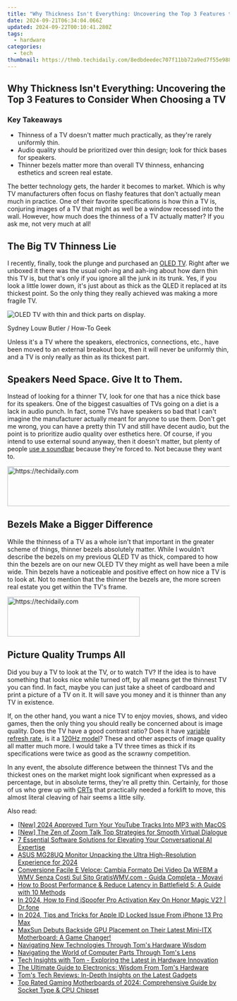 ```yaml
---
title: "Why Thickness Isn't Everything: Uncovering the Top 3 Features to Consider When Choosing a TV"
date: 2024-09-21T06:34:04.066Z
updated: 2024-09-22T00:10:41.280Z
tags:
  - hardware
categories:
  - tech
thumbnail: https://thmb.techidaily.com/8edbdeedec707f11bb72a9ed7f55e988ffc8071bad7a0eaa9fbee4357c112fe7.jpg
---
```


## Why Thickness Isn't Everything: Uncovering the Top 3 Features to Consider When Choosing a TV

### Key Takeaways

* Thinness of a TV doesn't matter much practically, as they're rarely uniformly thin.
* Audio quality should be prioritized over thin design; look for thick bases for speakers.
* Thinner bezels matter more than overall TV thinness, enhancing esthetics and screen real estate.

 The better technology gets, the harder it becomes to market. Which is why TV manufacturers often focus on flashy features that don't actually mean much in practice. One of their favorite specifications is how thin a TV is, conjuring images of a TV that might as well be a window recessed into the wall. However, how much does the thinness of a TV actually matter? If you ask me, not very much at all!

##  The Big TV Thinness Lie

 I recently, finally, took the plunge and purchased an [OLED TV](https://sim-unlock.techidaily.com/the-best-android-unlock-software-for-infinix-note-30-vip-racing-edition-device-top-5-picks-to-remove-android-locks-by-drfone-android/). Right after we unboxed it there was the usual ooh-ing and aah-ing about how darn thin this TV is, but that's only if you ignore all the junk in its trunk. Yes, if you look a little lower down, it's just about as thick as the QLED it replaced at its thickest point. So the only thing they really achieved was making a more fragile TV.

![OLED TV with thin and thick parts on display.](https://static1.howtogeekimages.com/wordpress/wp-content/uploads/2024/05/oled-tv-with-thin-and-thick-parts-on-display.jpg) 

Sydney Louw Butler / How-To Geek

 Unless it's a TV where the speakers, electronics, connections, etc., have been moved to an external breakout box, then it will never be uniformly thin, and a TV is only really as thin as its thickest part.

##  Speakers Need Space. Give It to Them.

 Instead of looking for a thinner TV, look for one that has a nice thick base for its speakers. One of the biggest casualties of TVs going on a diet is a lack in audio punch. In fact, some TVs have speakers so bad that I can't imagine the manufacturer actually meant for anyone to use them. Don't get me wrong, you can have a pretty thin TV and still have decent audio, but the point is to prioritize audio quality over esthetics here. Of course, if you intend to use external sound anyway, then it doesn't matter, but plenty of people [use a soundbar](https://extra-hints.techidaily.com/action-cameras-showdown-gopro-hero5-black-clashes-with-yi-4ks-latest/) because they're forced to. Not because they want to.

<!-- affiliate ads begin -->
<a href="https://ephamedtechinc.pxf.io/c/5597632/2137221/26400" target="_top" id="2137221">
  <img src="//a.impactradius-go.com/display-ad/26400-2137221" border="0" alt="https://techidaily.com" width="728" height="90"/>
</a>
<img height="0" width="0" src="https://ephamedtechinc.pxf.io/i/5597632/2137221/26400" style="position:absolute;visibility:hidden;" border="0" />
<!-- affiliate ads end -->

##  Bezels Make a Bigger Difference

 While the thinness of a TV as a whole isn't that important in the greater scheme of things, thinner bezels absolutely matter. While I wouldn't describe the bezels on my previous QLED TV as thick, compared to how thin the bezels are on our new OLED TV they might as well have been a mile wide. Thin bezels have a noticeable and positive effect on how nice a TV is to look at. Not to mention that the thinner the bezels are, the more screen real estate you get within the TV's frame. 

<!-- affiliate ads begin -->
<a href="https://aligracehair.sjv.io/c/5597632/1938693/19272" target="_top" id="1938693">
  <img src="//a.impactradius-go.com/display-ad/19272-1938693" border="0" alt="https://techidaily.com" width="300" height="90"/>
</a>
<img height="0" width="0" src="https://aligracehair.sjv.io/i/5597632/1938693/19272" style="position:absolute;visibility:hidden;" border="0" />
<!-- affiliate ads end -->

##  Picture Quality Trumps All

 Did you buy a TV to look at the TV, or to watch TV? If the idea is to have something that looks nice while turned off, by all means get the thinnest TV you can find. In fact, maybe you can just take a sheet of cardboard and print a picture of a TV on it. It will save you money and it is thinner than any TV in existence.

 If, on the other hand, you want a nice TV to enjoy movies, shows, and video games, then the only thing you should really be concerned about is image quality. Does the TV have a good contrast ratio? Does it have [variable refresh rate](https://android-unlock.techidaily.com/in-2024-unlock-your-samsung-galaxy-s23-fe-phone-with-ease-the-3-best-lock-screen-removal-tools-by-drfone-android/), is it a [120Hz model](https://change-location.techidaily.com/how-to-use-snapchat-location-spoofer-to-protect-your-privacy-on-vivo-y100i-power-5g-drfone-by-drfone-virtual-android/)? These and other aspects of image quality all matter much more. I would take a TV three times as thick if its specifications were twice as good as the scrawny competition.

 In any event, the absolute difference between the thinnest TVs and the thickest ones on the market might look significant when expressed as a percentage, but in absolute terms, they're all pretty thin. Certainly, for those of us who grew up with [CRTs](https://screen-sharing-recording.techidaily.com/updated-2024-approved-mastering-video-recording-and-editing-with-adobe-connect/) that practically needed a forklift to move, this almost literal cleaving of hair seems a little silly.

<ins class="adsbygoogle"
     style="display:block"
     data-ad-format="autorelaxed"
     data-ad-client="ca-pub-7571918770474297"
     data-ad-slot="1223367746"></ins>

<ins class="adsbygoogle"
     style="display:block"
     data-ad-client="ca-pub-7571918770474297"
     data-ad-slot="8358498916"
     data-ad-format="auto"
     data-full-width-responsive="true"></ins>

<span class="atpl-alsoreadstyle">Also read:</span>
<div><ul>
<li><a href="https://youtube-web.techidaily.com/024-approved-turn-your-youtube-tracks-into-mp3-with-macos/"><u>[New] 2024 Approved Turn Your YouTube Tracks Into MP3 with MacOS</u></a></li>
<li><a href="https://remote-screen-capture.techidaily.com/new-the-zen-of-zoom-talk-top-strategies-for-smooth-virtual-dialogue/"><u>[New] The Zen of Zoom Talk Top Strategies for Smooth Virtual Dialogue</u></a></li>
<li><a href="https://tech-hub.techidaily.com/7-essential-software-solutions-for-elevating-your-conversational-ai-expertise/"><u>7 Essential Software Solutions for Elevating Your Conversational AI Expertise</u></a></li>
<li><a href="https://extra-tips.techidaily.com/asus-mg28uq-monitor-unpacking-the-ultra-high-resolution-experience-for-2024/"><u>ASUS MG28UQ Monitor Unpacking the Ultra High-Resolution Experience for 2024</u></a></li>
<li><a href="https://win-webmaster.techidaily.com/conversione-facile-e-veloce-cambia-formato-dei-video-da-webm-a-wmv-senza-costi-sul-sito-gratiswmvcom-guida-completa-movavi/"><u>Conversione Facile E Veloce: Cambia Formato Dei Video Da WEBM a WMV Senza Costi Sul Sito GratisWMV.com - Guida Completa - Movavi</u></a></li>
<li><a href="https://program-issues.techidaily.com/how-to-boost-performance-and-reduce-latency-in-battlefield-5-a-guide-with-10-methods/"><u>How to Boost Performance & Reduce Latency in Battlefield 5: A Guide with 10 Methods</u></a></li>
<li><a href="https://review-topics.techidaily.com/in-2024-how-to-find-ispoofer-pro-activation-key-on-honor-magic-v2-drfone-by-drfone-virtual-android/"><u>In 2024, How to Find iSpoofer Pro Activation Key On Honor Magic V2? | Dr.fone</u></a></li>
<li><a href="https://apple-account.techidaily.com/in-2024-tips-and-tricks-for-apple-id-locked-issue-from-iphone-13-pro-max-by-drfone-ios/"><u>In 2024, Tips and Tricks for Apple ID Locked Issue From iPhone 13 Pro Max</u></a></li>
<li><a href="https://hardware-reviews.techidaily.com/maxsun-debuts-backside-gpu-placement-on-their-latest-mini-itx-motherboard-a-game-changer/"><u>MaxSun Debuts Backside GPU Placement on Their Latest Mini-ITX Motherboard: A Game Changer!</u></a></li>
<li><a href="https://hardware-reviews.techidaily.com/navigating-new-technologies-through-toms-hardware-wisdom/"><u>Navigating New Technologies Through Tom's Hardware Wisdom</u></a></li>
<li><a href="https://hardware-reviews.techidaily.com/navigating-the-world-of-computer-parts-through-toms-lens/"><u>Navigating the World of Computer Parts Through Tom's Lens</u></a></li>
<li><a href="https://hardware-reviews.techidaily.com/tech-insights-with-tom-exploring-the-latest-in-hardware-innovation/"><u>Tech Insights with Tom - Exploring the Latest in Hardware Innovation</u></a></li>
<li><a href="https://hardware-reviews.techidaily.com/the-ultimate-guide-to-electronics-wisdom-from-toms-hardware/"><u>The Ultimate Guide to Electronics: Wisdom From Tom's Hardware</u></a></li>
<li><a href="https://hardware-reviews.techidaily.com/toms-tech-reviews-in-depth-insights-on-the-latest-gadgets/"><u>Tom's Tech Reviews: In-Depth Insights on the Latest Gadgets</u></a></li>
<li><a href="https://hardware-reviews.techidaily.com/top-rated-gaming-motherboards-of-2024-comprehensive-guide-by-socket-type-and-cpu-chipset/"><u>Top Rated Gaming Motherboards of 2024: Comprehensive Guide by Socket Type & CPU Chipset</u></a></li>
</ul></div>


